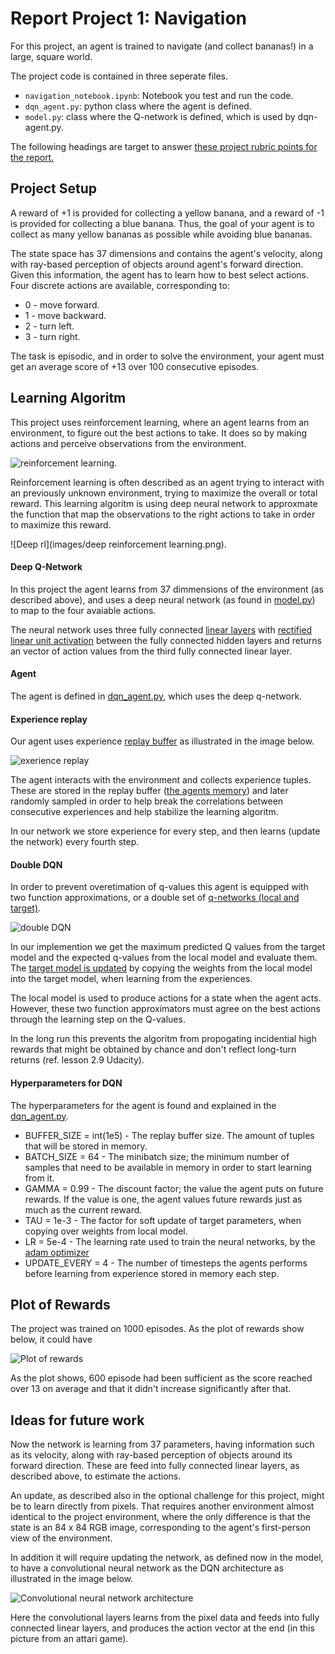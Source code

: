 # Report Project 1: Navigation

For this project, an agent is trained to navigate (and collect bananas!) in a large, square world.

The project code is contained in three seperate files.

* `navigation_notebook.ipynb`: Notebook you test and run the code.
* `dqn_agent.py`: python class where the agent is defined.
* `model.py`: class where the Q-network is defined, which is used by dqn-agent.py.

The following headings are target to answer [these project rubric points for the report.](https://review.udacity.com/#!/rubrics/1889/view)

## Project Setup
A reward of +1 is provided for collecting a yellow banana, and a reward of -1 is provided for collecting a blue banana. Thus, the goal of your agent is to collect as many yellow bananas as possible while avoiding blue bananas.

The state space has 37 dimensions and contains the agent's velocity, along with ray-based perception of objects around agent's forward direction. Given this information, the agent has to learn how to best select actions. Four discrete actions are available, corresponding to:

* 0 - move forward.
* 1 - move backward.
* 2 - turn left.
* 3 - turn right.

The task is episodic, and in order to solve the environment, your agent must get an average score of +13 over 100 consecutive episodes.

## Learning Algoritm
This project uses reinforcement learning, where an agent learns from an environment, to figure out the best actions to take. It does so by making actions and perceive observations from the environment.

![reinforcement learning](images/dqn-architecture.png).

Reinforcement learning is often described as an agent trying to interact with an previously unknown environment, trying to maximize the overall or total reward. This learning algoritm is using deep neural network to approxmate the function that map the observations to the right actions to take in order to maximize this reward.

![Deep rl](images/deep reinforcement learning.png).

#### Deep Q-Network
In this project the agent learns from 37 dimmensions of the environment (as described above), and uses a deep neural network (as found in [model.py](model.py)) to map to the four avaiable actions.

The neural network uses three fully connected [linear layers](https://pytorch.org/docs/stable/nn.html#linear) with [rectified linear unit activation](https://pytorch.org/docs/stable/nn.html#torch.nn.functional.relu) between the fully connected hidden layers and returns an vector of action values from the third fully connected linear layer.

#### Agent
The agent is defined in [dqn_agent.py](dqn_agent.py), which uses the deep q-network.

#### Experience replay
Our agent uses experience [replay buffer](https://github.com/SigveMartin/drlnd/blob/22c0a477933d6c0e8b72c8ab45f74173025badd4/project_1_Navigation/dqn_agent.py#L120) as illustrated in the image below.

![exerience replay](images/replaybuffer.png)

The agent interacts with the environment and collects experience tuples. These are stored in the replay buffer ([the agents memory](https://github.com/SigveMartin/drlnd/blob/22c0a477933d6c0e8b72c8ab45f74173025badd4/project_1_Navigation/dqn_agent.py#L41)) and later randomly sampled in order to help break the correlations between consecutive experiences and help stabilize the learning algoritm.

In our network we store experience for every step, and then learns (update the network) every fourth step.

#### Double DQN
In order to prevent overetimation of q-values this agent is equipped with two function approximations, or a double set of [q-networks (local and target)](https://github.com/SigveMartin/drlnd/blob/22c0a477933d6c0e8b72c8ab45f74173025badd4/project_1_Navigation/dqn_agent.py#L36).

![double DQN](images/doubleq.png)

In our implemention we get the maximum predicted Q values from the target model and the expected q-values from the local model and evaluate them. The [target model is updated](https://github.com/SigveMartin/drlnd/blob/22c0a477933d6c0e8b72c8ab45f74173025badd4/project_1_Navigation/dqn_agent.py#L106) by copying the weights from the local model into the target model, when learning from the experiences.

The local model is used to produce actions for a state when the agent acts. However, these two function approximators must agree on the best actions through the learning step on the Q-values.

In the long run this prevents the algoritm from propogating incidential high rewards that might be obtained by chance and don't reflect long-turn returns (ref. lesson 2.9 Udacity).

#### Hyperparameters for DQN
The hyperparameters for the agent is found and explained in the [dqn_agent.py](dqn_agent.py).

* BUFFER_SIZE = int(1e5) -
The replay buffer size. The amount of tuples that will be stored in memory.
* BATCH_SIZE = 64 -
The minibatch size; the minimum number of samples that need to be available in memory in order to start learning from it.
* GAMMA = 0.99 -
The discount factor; the value the agent puts on future rewards. If the value is one, the agent values future rewards just as much as the current reward.
* TAU = 1e-3 - The factor for soft update of target parameters, when copying over weights from local model.
* LR = 5e-4 -
The learning rate used to train the neural networks, by the [adam optimizer](https://github.com/SigveMartin/drlnd/blob/16a3234cefbdb55bfd5f9f9d84152fb2275f00ff/project_1_Navigation/dqn_agent.py#L39)
* UPDATE_EVERY = 4 -
The number of timesteps the agents performs before learning from experience stored in memory each step.

## Plot of Rewards

The project was trained on 1000 episodes. As the plot of rewards show below, it could have

![Plot of rewards](images/projec_1_results.png)

As the plot shows, 600 episode had been sufficient as the score reached over 13 on average and that it didn't increase significantly after that.

## Ideas for future work

Now the network is learning from 37 parameters, having information such as its velocity, along with ray-based perception of objects around its forward direction. These are feed into fully connected linear layers, as described above, to estimate the actions.

An update, as described also in the optional challenge for this project, might be to learn directly from pixels. That requires another environment almost identical to the project environment, where the only difference is that the state is an 84 x 84 RGB image, corresponding to the agent's first-person view of the environment.

In addition it will require updating the network, as defined now in the model, to have a convolutional neural network as the DQN architecture as illustrated in the image below.

![Convolutional neural network architecture](images/dqn-architecture.png)

Here the convolutional layers learns from the pixel data and feeds into fully connected linear layers, and produces the action vector at the end (in this picture from an attari game).

